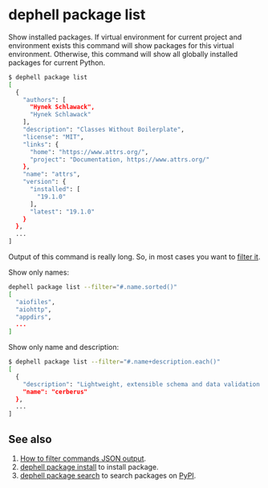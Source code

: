 # dephell package list

Show installed packages. If virtual environment for current project and environment exists this command will show packages for this virtual environment. Otherwise, this command will show all globally installed packages for current Python.

```bash
$ dephell package list
[
  {
    "authors": [
      "Hynek Schlawack",
      "Hynek Schlawack"
    ],
    "description": "Classes Without Boilerplate",
    "license": "MIT",
    "links": {
      "home": "https://www.attrs.org/",
      "project": "Documentation, https://www.attrs.org/"
    },
    "name": "attrs",
    "version": {
      "installed": [
        "19.1.0"
      ],
      "latest": "19.1.0"
    }
  },
  ...
]
```

Output of this command is really long. So, in most cases you want to [filter it](filters).

Show only names:

```bash
dephell package list --filter="#.name.sorted()"
[
  "aiofiles",
  "aiohttp",
  "appdirs",
  ...
]
```

Show only name and description:

```bash
$ dephell package list --filter="#.name+description.each()"
[
  {
    "description": "Lightweight, extensible schema and data validation tool for Python dictionaries.",
    "name": "cerberus"
  },
  ...
]
```

## See also

1. [How to filter commands JSON output](filters).
1. [dephell package install](cmd-package-install) to install package.
1. [dephell package search](cmd-package-search) to search packages on [PyPI](https://pypi.org/).
